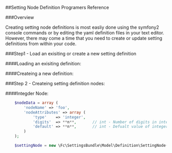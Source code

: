 ##Setting Node Definition Programers Reference

###Overview

Creating setting node definitions is most easliy done using the symfony2 console
commands or by editing the yaml definition files in your text editor. However,
there may come a time that you need to create or update setting definitions from
within your code.


###Step1 - Load an exisiting or create a new setting definition

####Loading an exisiting definition:

####Createing a new definition:


###Step 2 - Createing setting definition nodes:

####Integder Node:

``` php
    $nodeData = array (
        'nodeName' => 'foo',
        'nodeAttributes' => array (
            'type'    => 'integer',
            'digits'  => **n**,       // int - Number of digits in integer setting
            'default' => **n**,       // int - Defualt value of integer setting [optional]
        )
    );

    $settingNode = new \Fc\SettingsBundle\Model\Definition\SettingNode($nodeData);
```